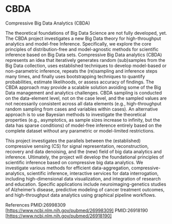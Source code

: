 # CBDA
Compressive Big Data Analytics (CBDA)  

The theoretical foundations of Big Data Science are not fully developed, yet. 
The CBDA project investigates a new Big Data theory for high-throughput analytics and model-free Inference. 
Specifically, we explore the core principles of distribution-free and model-agnostic methods for scientific inference 
based on Big Data sets. Compressive Big Data analytics (CBDA) represents an idea that iteratively generates random (sub)samples
from the Big Data collection, uses established techniques to develop model-based or non-parametric inference, 
repeats the (re)sampling and inference steps many times, and finally uses bootstrapping techniques to quantify probabilities, 
estimate likelihoods, or assess accuracy of findings. The CBDA approach may provide a scalable solution avoiding 
some of the Big Data management and analytics challenges. CBDA sampling is conducted on the data-element level, 
not on the case level, and the sampled values are not necessarily consistent across all data elements 
(e.g., high-throughput random sampling from cases and variables within cases). An alternative approach is to use 
Bayesian methods to investigate the theoretical properties (e.g., asymptotics, as sample sizes increase to infinity, 
but the data has sparse conditions) of model-free inference entirely based on the complete dataset without any parametric 
or model-limited restrictions.

This project investigates the parallels between the (established) compressive sensing (CS) for signal representation, 
reconstruction, recovery and data denoising, and the (new) field of big data analytics and inference. Ultimately, 
the project will develop the foundational principles of scientific inference based on compressive big data analytics. 
We investigate various methods for efficient data-aggregation, compressive-analytics, scientific inference, 
interactive services for data interrogation, including high-dimensional data visualization, and integration of research 
and education. Specific applications include neuroimaging-genetics studies of Alzheimer’s disease, predictive modeling of 
cancer treatment outcomes, and high-throughput data analytics using graphical pipeline workflows.

References
PMID:26998309 [https://www.ncbi.nlm.nih.gov/pubmed/26998309]
PMID:26918190 [https://www.ncbi.nlm.nih.gov/pubmed/26918190]
